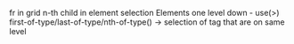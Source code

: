 fr in grid
n-th child in element selection
Elements one level down - use(>)
first-of-type/last-of-type/nth-of-type() -> selection of tag that are on same level
